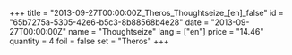 +++
title = "2013-09-27T00:00:00Z_Theros_Thoughtseize_[en]_false"
id = "65b7275a-5305-42e6-b5c3-8b88568b4e28"
date = "2013-09-27T00:00:00Z"
name = "Thoughtseize"
lang = ["en"]
price = "14.46"
quantity = 4
foil = false
set = "Theros"
+++
